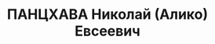 ---
title: ПАНЦХАВА Николай (Алико) Евсеевич
description: 'член РСДРП(б) с 03.1917

  в 1929 ответственный секретарь Аджарского областного комитета КП(б) Грузии

  до 20.10.1929 член ЦК КП(б) Грузии

  первый секретарь Абхазского областного комитета КП(б) Грузии 1929 — 1930'
---